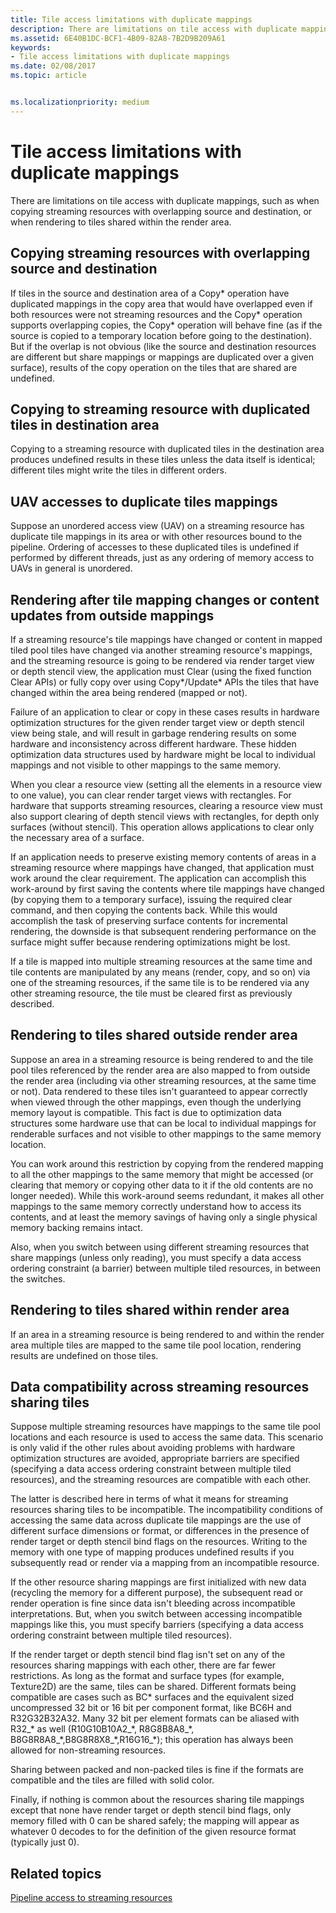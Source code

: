 ```yaml
---
title: Tile access limitations with duplicate mappings
description: There are limitations on tile access with duplicate mappings, such as when copying streaming resources with overlapping source and destination, or when rendering to tiles shared within the render area.
ms.assetid: 6E40B1DC-BCF1-4B09-82A8-7B2D9B209A61
keywords:
- Tile access limitations with duplicate mappings
ms.date: 02/08/2017
ms.topic: article


ms.localizationpriority: medium
---
```

# Tile access limitations with duplicate mappings


There are limitations on tile access with duplicate mappings, such as when copying streaming resources with overlapping source and destination, or when rendering to tiles shared within the render area.

## <span id="Copying_streaming_resources_with_overlapping_source_and_destination"></span><span id="copying_streaming_resources_with_overlapping_source_and_destination"></span><span id="COPYING_STREAMING_RESOURCES_WITH_OVERLAPPING_SOURCE_AND_DESTINATION"></span>Copying streaming resources with overlapping source and destination


If tiles in the source and destination area of a Copy\* operation have duplicated mappings in the copy area that would have overlapped even if both resources were not streaming resources and the Copy\* operation supports overlapping copies, the Copy\* operation will behave fine (as if the source is copied to a temporary location before going to the destination). But if the overlap is not obvious (like the source and destination resources are different but share mappings or mappings are duplicated over a given surface), results of the copy operation on the tiles that are shared are undefined.

## <span id="Copying_to_streaming_resource_with_duplicated_tiles_in_destination_area"></span><span id="copying_to_streaming_resource_with_duplicated_tiles_in_destination_area"></span><span id="COPYING_TO_STREAMING_RESOURCE_WITH_DUPLICATED_TILES_IN_DESTINATION_AREA"></span>Copying to streaming resource with duplicated tiles in destination area


Copying to a streaming resource with duplicated tiles in the destination area produces undefined results in these tiles unless the data itself is identical; different tiles might write the tiles in different orders.

## <span id="UAV_accesses_to_duplicate_tiles_mappings"></span><span id="uav_accesses_to_duplicate_tiles_mappings"></span><span id="UAV_ACCESSES_TO_DUPLICATE_TILES_MAPPINGS"></span>UAV accesses to duplicate tiles mappings


Suppose an unordered access view (UAV) on a streaming resource has duplicate tile mappings in its area or with other resources bound to the pipeline. Ordering of accesses to these duplicated tiles is undefined if performed by different threads, just as any ordering of memory access to UAVs in general is unordered.

## <span id="Rendering_after_tile_mapping_changes_or_content_updates_from_outside_mappings"></span><span id="rendering_after_tile_mapping_changes_or_content_updates_from_outside_mappings"></span><span id="RENDERING_AFTER_TILE_MAPPING_CHANGES_OR_CONTENT_UPDATES_FROM_OUTSIDE_MAPPINGS"></span>Rendering after tile mapping changes or content updates from outside mappings


If a streaming resource's tile mappings have changed or content in mapped tiled pool tiles have changed via another streaming resource's mappings, and the streaming resource is going to be rendered via render target view or depth stencil view, the application must Clear (using the fixed function Clear APIs) or fully copy over using Copy\*/Update\* APIs the tiles that have changed within the area being rendered (mapped or not).

Failure of an application to clear or copy in these cases results in hardware optimization structures for the given render target view or depth stencil view being stale, and will result in garbage rendering results on some hardware and inconsistency across different hardware. These hidden optimization data structures used by hardware might be local to individual mappings and not visible to other mappings to the same memory.

When you clear a resource view (setting all the elements in a resource view to one value), you can clear render target views with rectangles. For hardware that supports streaming resources, clearing a resource view must also support clearing of depth stencil views with rectangles, for depth only surfaces (without stencil). This operation allows applications to clear only the necessary area of a surface.

If an application needs to preserve existing memory contents of areas in a streaming resource where mappings have changed, that application must work around the clear requirement. The application can accomplish this work-around by first saving the contents where tile mappings have changed (by copying them to a temporary surface), issuing the required clear command, and then copying the contents back. While this would accomplish the task of preserving surface contents for incremental rendering, the downside is that subsequent rendering performance on the surface might suffer because rendering optimizations might be lost.

If a tile is mapped into multiple streaming resources at the same time and tile contents are manipulated by any means (render, copy, and so on) via one of the streaming resources, if the same tile is to be rendered via any other streaming resource, the tile must be cleared first as previously described.

## <span id="Rendering_to_tiles_shared_outside_render_area"></span><span id="rendering_to_tiles_shared_outside_render_area"></span><span id="RENDERING_TO_TILES_SHARED_OUTSIDE_RENDER_AREA"></span>Rendering to tiles shared outside render area


Suppose an area in a streaming resource is being rendered to and the tile pool tiles referenced by the render area are also mapped to from outside the render area (including via other streaming resources, at the same time or not). Data rendered to these tiles isn't guaranteed to appear correctly when viewed through the other mappings, even though the underlying memory layout is compatible. This fact is due to optimization data structures some hardware use that can be local to individual mappings for renderable surfaces and not visible to other mappings to the same memory location.

You can work around this restriction by copying from the rendered mapping to all the other mappings to the same memory that might be accessed (or clearing that memory or copying other data to it if the old contents are no longer needed). While this work-around seems redundant, it makes all other mappings to the same memory correctly understand how to access its contents, and at least the memory savings of having only a single physical memory backing remains intact.

Also, when you switch between using different streaming resources that share mappings (unless only reading), you must specify a data access ordering constraint (a barrier) between multiple tiled resources, in between the switches.

## <span id="Rendering_to_tiles_shared_within_render_area"></span><span id="rendering_to_tiles_shared_within_render_area"></span><span id="RENDERING_TO_TILES_SHARED_WITHIN_RENDER_AREA"></span>Rendering to tiles shared within render area


If an area in a streaming resource is being rendered to and within the render area multiple tiles are mapped to the same tile pool location, rendering results are undefined on those tiles.

## <span id="Data_compatibility_across_streaming_resources_sharing_tiles"></span><span id="data_compatibility_across_streaming_resources_sharing_tiles"></span><span id="DATA_COMPATIBILITY_ACROSS_STREAMING_RESOURCES_SHARING_TILES"></span>Data compatibility across streaming resources sharing tiles


Suppose multiple streaming resources have mappings to the same tile pool locations and each resource is used to access the same data. This scenario is only valid if the other rules about avoiding problems with hardware optimization structures are avoided, appropriate barriers are specified (specifying a data access ordering constraint between multiple tiled resources), and the streaming resources are compatible with each other.

The latter is described here in terms of what it means for streaming resources sharing tiles to be incompatible. The incompatibility conditions of accessing the same data across duplicate tile mappings are the use of different surface dimensions or format, or differences in the presence of render target or depth stencil bind flags on the resources. Writing to the memory with one type of mapping produces undefined results if you subsequently read or render via a mapping from an incompatible resource.

If the other resource sharing mappings are first initialized with new data (recycling the memory for a different purpose), the subsequent read or render operation is fine since data isn't bleeding across incompatible interpretations. But, when you switch between accessing incompatible mappings like this, you must specify barriers (specifying a data access ordering constraint between multiple tiled resources).

If the render target or depth stencil bind flag isn't set on any of the resources sharing mappings with each other, there are far fewer restrictions. As long as the format and surface types (for example, Texture2D) are the same, tiles can be shared. Different formats being compatible are cases such as BC\* surfaces and the equivalent sized uncompressed 32 bit or 16 bit per component format, like BC6H and R32G32B32A32. Many 32 bit per element formats can be aliased with R32\_\* as well (R10G10B10A2\_\*, R8G8B8A8\_\*, B8G8R8A8\_\*,B8G8R8X8\_\*,R16G16\_\*); this operation has always been allowed for non-streaming resources.

Sharing between packed and non-packed tiles is fine if the formats are compatible and the tiles are filled with solid color.

Finally, if nothing is common about the resources sharing tile mappings except that none have render target or depth stencil bind flags, only memory filled with 0 can be shared safely; the mapping will appear as whatever 0 decodes to for the definition of the given resource format (typically just 0).

## <span id="related-topics"></span>Related topics


[Pipeline access to streaming resources](pipeline-access-to-streaming-resources.md)

 

 




